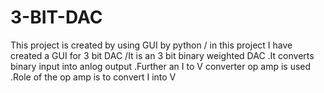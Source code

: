 # 3-BIT-DAC
This project is created by using GUI by python / in this project I have created a GUI for 3 bit DAC /It is an 3 bit binary weighted DAC .It converts binary input into anlog output .Further an I to V converter op amp is used .Role of the op amp is to convert I into V
